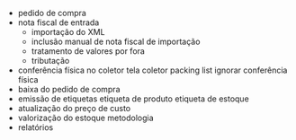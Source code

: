 * pedido de compra
* nota fiscal de entrada
	* importação do XML
	* inclusão manual de nota fiscal de importação
	* tratamento de valores por fora
	* tributação
* conferência física no coletor
	tela
	coletor
	packing list
	ignorar conferência física
* baixa do pedido de compra
* emissão de etiquetas
	etiqueta de produto
	etiqueta de estoque
* atualização do preço de custo
* valorização do estoque
	metodologia
* relatórios
